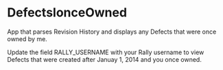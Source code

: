 DefectsIonceOwned
=================

App that parses Revision History and displays any Defects that were once owned by me.

Update the field RALLY_USERNAME with your Rally username to view Defects that were created after Januay 1, 2014 and you once owned.
